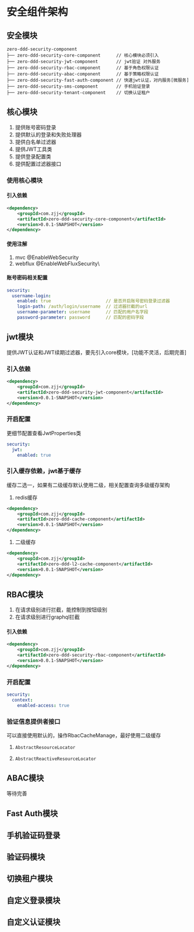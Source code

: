 # 安全组件架构

## 安全模块

```
zero-ddd-security-component
├── zero-ddd-security-core-component      // 核心模块必须引入
├── zero-ddd-security-jwt-component       // jwt验证 对外服务
├── zero-ddd-security-rbac-component      // 基于角色权限认证
├── zero-ddd-security-abac-component      // 基于策略权限认证
├── zero-ddd-security-fast-auth-component // 快速jwt认证，对内服务[微服务]
├── zero-ddd-security-sms-component       // 手机验证登录
├── zero-ddd-security-tenant-component    // 切换认证租户
```

## 核心模块

1. 提供账号密码登录
2. 提供默认的登录和失败处理器
3. 提供白名单过滤器
4. 提供JWT工具类
5. 提供登录配置类
6. 提供配置过滤器接口

### 使用核心模块

#### 引入依赖

```xml
<dependency>
    <groupId>com.zjj</groupId>
    <artifactId>zero-ddd-security-core-component</artifactId>
    <version>0.0.1-SNAPSHOT</version>
</dependency>
```

#### 使用注解

1. mvc @EnableWebSecurity
2. webflux @EnableWebFluxSecurity\


#### 账号密码相关配置

```yaml
security:
  username-login:
    enabled: true                     // 是否开启账号密码登录过滤器
    login-path: /auth/login/username  // 过滤器拦截的url
    username-parameter: username      // 匹配的用户名字段
    password-parameter: password      // 匹配的密码字段
```

## jwt模块&#x20;

提供JWT认证和JWT续期过滤器，要先引入core模块，\[功能不灵活，后期完善]

### 引入依赖

```xml
<dependency>
    <groupId>com.zjj</groupId>
    <artifactId>zero-ddd-security-jwt-component</artifactId>
    <version>0.0.1-SNAPSHOT</version>
</dependency>
```

### 开启配置

更细节配置查看JwtProperties类

```yaml
security:
  jwt:
    enabled: true
```

### 引入缓存依赖，jwt基于缓存

缓存二选一，如果有二级缓存默认使用二级，相关配置查询多级缓存架构

1. redis缓存

```xml
<dependency>
    <groupId>com.zjj</groupId>
    <artifactId>zero-ddd-cache-component</artifactId>
    <version>0.0.1-SNAPSHOT</version>
</dependency>
```

1. 二级缓存

```xml
<dependency>
    <groupId>com.zjj</groupId>
    <artifactId>zero-ddd-l2-cache-component</artifactId>
    <version>0.0.1-SNAPSHOT</version>
</dependency>
```

## RBAC模块

1. 在请求级别进行拦截，能控制到按钮级别
2. 在请求级别进行graphql拦截

#### 引入依赖

```xml
<dependency>
    <groupId>com.zjj</groupId>
    <artifactId>zero-ddd-security-rbac-component</artifactId>
    <version>0.0.1-SNAPSHOT</version>
</dependency>
```

### 开启配置

```yaml
security:
  context:
    enabled-access: true
```

### 验证信息提供者接口

可以直接使用默认的，操作RbacCacheManage，最好使用二级缓存

1. ```
   AbstractResourceLocator
   ```
2. ```
   AbstractReactiveResourceLocator
   ```

## ABAC模块

等待完善

## Fast Auth模块

## 手机验证码登录

## 验证码模块

## 切换租户模块

## 自定义登录模块

## 自定义认证模块
